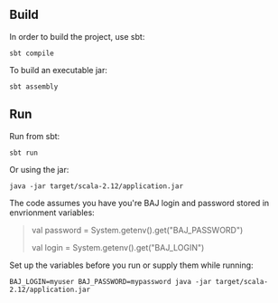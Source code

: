 

## Build
In order to build the project, use sbt:
```
sbt compile
```

To build an executable jar:
```
sbt assembly
```

## Run
Run from sbt:
```
sbt run
```

Or using the jar:
```
java -jar target/scala-2.12/application.jar
```

The code assumes you have you're BAJ login and password stored in envrionment variables:
>  val password = System.getenv().get("BAJ_PASSWORD")
> 
>  val login = System.getenv().get("BAJ_LOGIN")

Set up the variables before you run or supply them while running:
```
BAJ_LOGIN=myuser BAJ_PASSWORD=mypassword java -jar target/scala-2.12/application.jar
```